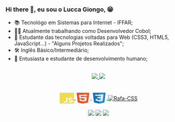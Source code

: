 ### Hi there 👋, eu sou o Lucca Giongo, 😁

- 📚 Tecnológo em Sistemas para Internet - IFFAR;
- 👨‍💻 Atualmente trabalhando como Desenvolvedor Cobol;
- 📘 Estudante das tecnologias voltadas para Web (CSS3, HTML5, JavaScript...) - "Alguns Projetos Realizados";
- 🛠️ Inglês Básico/Intermediário;
- 🙌 Entusiasta e estudante de desenvolvimento humano;

<br>
<div align="center">
  <a href="https://github.com/luccaGiongo">
  <img height="180em" src="https://github-readme-stats.vercel.app/api?username=luccaGiongo&show_icons=true&theme=dark&include_all_commits=true&count_private=true"/>
  <img height="180em" src="https://github-readme-stats.vercel.app/api/top-langs/?username=luccaGiongo&layout=compact&langs_count=7&theme=dark"/>
</div><br>

<div align="center">
<div style="display: inline_block"><br>
  <img align="center" alt="Js" height="30" width="40" src="https://raw.githubusercontent.com/devicons/devicon/master/icons/javascript/javascript-plain.svg">
  <img align="center" alt="Rafa-HTML" height="30" width="40" src="https://raw.githubusercontent.com/devicons/devicon/master/icons/html5/html5-original.svg">
  <img align="center" alt="Rafa-CSS" height="30" width="40" src="https://raw.githubusercontent.com/devicons/devicon/master/icons/css3/css3-original.svg">
  <img align="center" alt="Rafa-CSS" height="30" width="40" src="https://cdn.jsdelivr.net/gh/devicons/devicon/icons/vscode/vscode-original.svg" />    
</div>
</div>

<br>

<div align="center">
<div> 
  <a href="https://instagram.com/lucca_giongo" target="_blank"><img src="https://img.shields.io/badge/-Instagram-%23E4405F?style=for-the-badge&logo=instagram&logoColor=white" target="_blank"></a>
  <a href = "mailto:giongo.lucca@gmail.com"><img src="https://img.shields.io/badge/-Gmail-%23333?style=for-the-badge&logo=gmail&logoColor=white" target="_blank"></a>
  <a href="" target="_blank"><img src="https://img.shields.io/badge/-LinkedIn-%230077B5?style=for-the-badge&logo=linkedin&logoColor=white" target="_blank"></a> 
</div>
</div>



